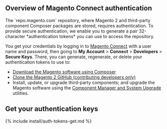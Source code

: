 <div markdown="1">

<h2 id="auth-overview">Overview of Magento Connect authentication</h2>
The `repo.magento.com` repository, where Magento 2 and third-party component Composer packages are stored, requires authentication. To provide secure authentication, we enable you to generate a pair 32-character *authentication tokens* you can use to access the repository.

You get your credentials by logging in to <a href="http://www.magentocommerce.com/magento-connect" target="_blank">Magento Connect</a> with a user name and password, then going to **My Account** > **Connect** > **Developers** > **Secure Keys**. There, you can generate, regenerate, or delete your authentication tokens to use to:

*	<a href="{{ site.gdeurl }}install-gde/prereq/integrator_install.html">Download the Magento software using Composer</a>
*	<a href="{{ site.gdeurl }}install-gde/prereq/dev_install.html">Clone the Magento 2 GitHub (contributing developers only)</a>
*	Install, update, or upgrade third-party components; and upgrade the Magento software using the <a href="{{ site.gdeurl }}comp-mgr/bk-compman-upgrade-guide.html">Component Manager and System Upgrade</a> utilities.

<h2 id="auth-get">Get your authentication keys</h2>
{% include install/auth-tokens-get.md %}